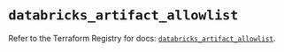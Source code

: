 # `databricks_artifact_allowlist`

Refer to the Terraform Registry for docs: [`databricks_artifact_allowlist`](https://registry.terraform.io/providers/databricks/databricks/1.45.0/docs/resources/artifact_allowlist).
